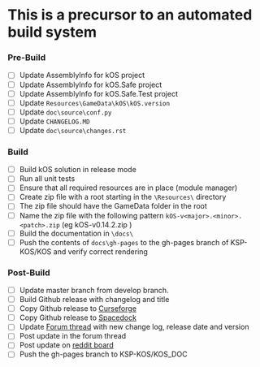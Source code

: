 # This is a precursor to an automated build system

### Pre-Build
- [ ] Update AssemblyInfo for kOS project
- [ ] Update AssemblyInfo for kOS.Safe project
- [ ] Update AssemblyInfo for kOS.Safe.Test project
- [ ] Update `Resources\GameData\kOS\kOS.version`
- [ ] Update `doc\source\conf.py`
- [ ] Update `CHANGELOG.MD`
- [ ] Update `doc\source\changes.rst`

### Build
- [ ] Build kOS solution in release mode
- [ ] Run all unit tests
- [ ] Ensure that all required resources are in place (module manager)
- [ ] Create zip file with a root starting in the `\Resources\` directory
- [ ] The zip file should have the GameData folder in the root
- [ ] Name the zip file with the following pattern `kOS-v<major>.<minor>.<patch>.zip` (eg kOS-v0.14.2.zip )
- [ ] Build the documentation in `\docs\`
- [ ] Push the contents of `docs\gh-pages` to the gh-pages branch of KSP-KOS/KOS and verify correct rendering

### Post-Build
- [ ] Update master branch from develop branch.
- [ ] Build Github release with changelog and title
- [ ] Copy Github release to [Curseforge](http://kerbal.curseforge.com/projects/kos-scriptable-autopilot-system?gameCategorySlug=ksp-mods&projectID=220265)
- [ ] Copy Github release to [Spacedock](http://spacedock.info/mod/60/kOS:%20Scriptable%20Autopilot%20System)
- [ ] Update [Forum thread](http://forum.kerbalspaceprogram.com/index.php?/topic/61827-/) with new change log, release date and version
- [ ] Post update in the forum thread
- [ ] Post update on [reddit board](http://www.reddit.com/r/kos)
- [ ] Push the gh-pages branch to KSP-KOS/KOS_DOC